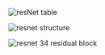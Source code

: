 ![resNet table](https://iq.opengenus.org/content/images/2020/03/Screenshot-from-2020-03-20-15-49-54.png)

![resnet structure](https://i.stack.imgur.com/XTo6Q.png)

![resnet 34 residual block](https://www.mdpi.com/jpm/jpm-11-00356/article_deploy/html/images/jpm-11-00356-g007.png)
